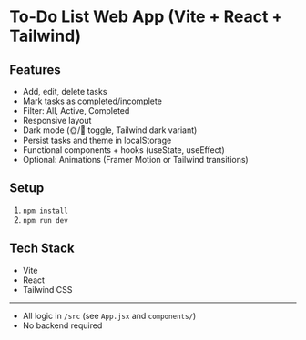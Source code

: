 # To-Do List Web App (Vite + React + Tailwind)

## Features
- Add, edit, delete tasks
- Mark tasks as completed/incomplete
- Filter: All, Active, Completed
- Responsive layout
- Dark mode (🌞/🌙 toggle, Tailwind dark variant)
- Persist tasks and theme in localStorage
- Functional components + hooks (useState, useEffect)
- Optional: Animations (Framer Motion or Tailwind transitions)

## Setup
1. `npm install`
2. `npm run dev`

## Tech Stack
- Vite
- React
- Tailwind CSS

---

- All logic in `/src` (see `App.jsx` and `components/`)
- No backend required 